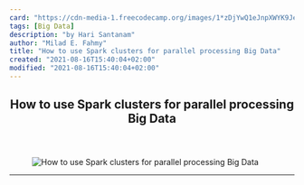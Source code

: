 ```yaml
---
card: "https://cdn-media-1.freecodecamp.org/images/1*zDjYwQ1eJnpXWYK9Je6b8w.jpeg"
tags: [Big Data]
description: "by Hari Santanam"
author: "Milad E. Fahmy"
title: "How to use Spark clusters for parallel processing Big Data"
created: "2021-08-16T15:40:04+02:00"
modified: "2021-08-16T15:40:04+02:00"
---
```

<div class="site-wrapper">
<main id="site-main" class="site-main outer">
<div class="inner">
<article class="post-full post tag-big-data tag-spark tag-machine-learning tag-python tag-tech ">
<header class="post-full-header">
<h1 class="post-full-title">How to use Spark clusters for parallel processing Big Data</h1>
</header>
<figure class="post-full-image">
<picture>
<source media="(max-width: 700px)" sizes="1px" srcset="data:image/gif;base64,R0lGODlhAQABAIAAAAAAAP///yH5BAEAAAAALAAAAAABAAEAAAIBRAA7 1w">
<source media="(min-width: 701px)" sizes="(max-width: 800px) 400px,
(max-width: 1170px) 700px,
1400px" srcset="https://cdn-media-1.freecodecamp.org/images/1*zDjYwQ1eJnpXWYK9Je6b8w.jpeg 300w,
https://cdn-media-1.freecodecamp.org/images/1*zDjYwQ1eJnpXWYK9Je6b8w.jpeg 600w,
https://cdn-media-1.freecodecamp.org/images/1*zDjYwQ1eJnpXWYK9Je6b8w.jpeg 1000w,
https://cdn-media-1.freecodecamp.org/images/1*zDjYwQ1eJnpXWYK9Je6b8w.jpeg 2000w">
<img onerror="this.style.display='none'" src="https://cdn-media-1.freecodecamp.org/images/1*zDjYwQ1eJnpXWYK9Je6b8w.jpeg" alt="How to use Spark clusters for parallel processing Big Data">
</picture>
</figure>
<section class="post-full-content">
<div class="post-content medium-migrated-article">
</div>
<hr>
</section>
</article>
</div>
</main>
</div>
<!-- Google Tag Manager (noscript) -->
<!-- End Google Tag Manager (noscript) -->
